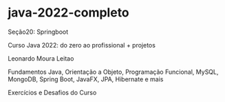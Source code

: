 # java-2022-completo
Seção20: Springboot

Curso Java 2022: do zero ao profissional + projetos

Leonardo Moura Leitao

Fundamentos Java, Orientação a Objeto, Programação Funcional, MySQL, MongoDB, Spring Boot, JavaFX, JPA, Hibernate e mais

Exercícios e Desafios do Curso
